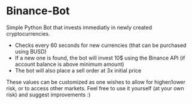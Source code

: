 # Binance-Bot

Simple Python Bot that invests immediatly in newly created cryptocurrencies.

 - Checks every 60 seconds for new currencies (that can be purchased using BUSD)
 - If a new one is found, the bot will invest 10$ using the Binance API (if account balance is above minimum amount)
 - The bot will also place a sell order at 3x initial price

These values can be customized as one wishes to allow for higher/lower risk, or to access other markets.
Feel free to use it yourself (at your own risk) and suggest improvements :)
